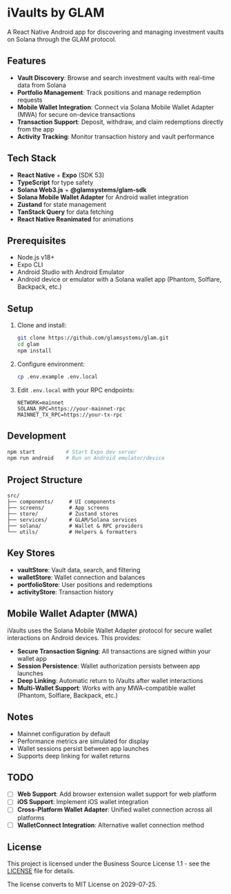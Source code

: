 # iVaults by GLAM

A React Native Android app for discovering and managing investment vaults on Solana through the GLAM protocol.

## Features

- **Vault Discovery**: Browse and search investment vaults with real-time data from Solana
- **Portfolio Management**: Track positions and manage redemption requests
- **Mobile Wallet Integration**: Connect via Solana Mobile Wallet Adapter (MWA) for secure on-device transactions
- **Transaction Support**: Deposit, withdraw, and claim redemptions directly from the app
- **Activity Tracking**: Monitor transaction history and vault performance

## Tech Stack

- **React Native** + **Expo** (SDK 53)
- **TypeScript** for type safety
- **Solana Web3.js** + **@glamsystems/glam-sdk**
- **Solana Mobile Wallet Adapter** for Android wallet integration
- **Zustand** for state management
- **TanStack Query** for data fetching
- **React Native Reanimated** for animations

## Prerequisites

- Node.js v18+
- Expo CLI
- Android Studio with Android Emulator
- Android device or emulator with a Solana wallet app (Phantom, Solflare, Backpack, etc.)

## Setup

1. Clone and install:
   ```bash
   git clone https://github.com/glamsystems/glam.git
   cd glam
   npm install
   ```

2. Configure environment:
   ```bash
   cp .env.example .env.local
   ```

3. Edit `.env.local` with your RPC endpoints:
   ```
   NETWORK=mainnet
   SOLANA_RPC=https://your-mainnet-rpc
   MAINNET_TX_RPC=https://your-tx-rpc
   ```

## Development

```bash
npm start          # Start Expo dev server
npm run android    # Run on Android emulator/device
```

## Project Structure

```
src/
├── components/     # UI components
├── screens/        # App screens
├── store/          # Zustand stores
├── services/       # GLAM/Solana services
├── solana/         # Wallet & RPC providers
└── utils/          # Helpers & formatters
```

## Key Stores

- **vaultStore**: Vault data, search, and filtering
- **walletStore**: Wallet connection and balances
- **portfolioStore**: User positions and redemptions
- **activityStore**: Transaction history

## Mobile Wallet Adapter (MWA)

iVaults uses the Solana Mobile Wallet Adapter protocol for secure wallet interactions on Android devices. This provides:

- **Secure Transaction Signing**: All transactions are signed within your wallet app
- **Session Persistence**: Wallet authorization persists between app launches
- **Deep Linking**: Automatic return to iVaults after wallet interactions
- **Multi-Wallet Support**: Works with any MWA-compatible wallet (Phantom, Solflare, Backpack, etc.)

## Notes

- Mainnet configuration by default
- Performance metrics are simulated for display
- Wallet sessions persist between app launches
- Supports deep linking for wallet returns

## TODO

- [ ] **Web Support**: Add browser extension wallet support for web platform
- [ ] **iOS Support**: Implement iOS wallet integration
- [ ] **Cross-Platform Wallet Adapter**: Unified wallet connection across all platforms
- [ ] **WalletConnect Integration**: Alternative wallet connection method

## License

This project is licensed under the Business Source License 1.1 - see the [LICENSE](LICENSE) file for details.

The license converts to MIT License on 2029-07-25.